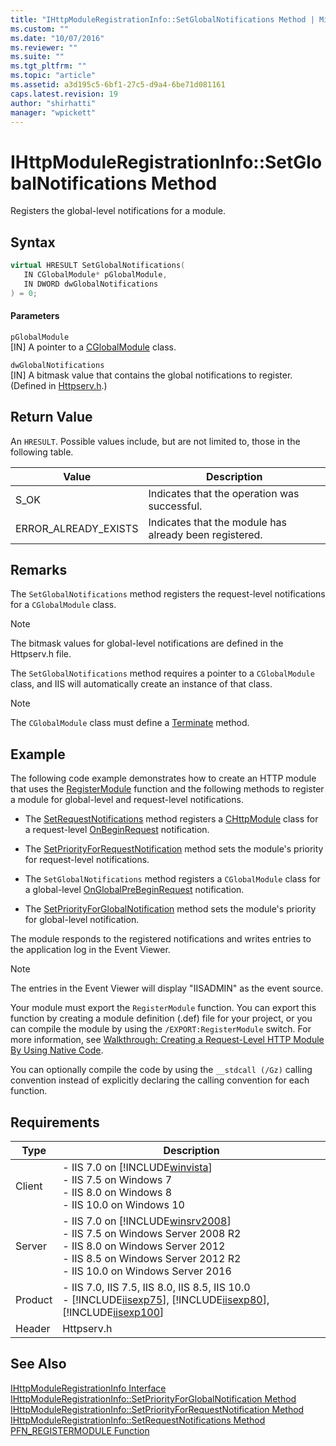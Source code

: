 ```yaml
---
title: "IHttpModuleRegistrationInfo::SetGlobalNotifications Method | Microsoft Docs"
ms.custom: ""
ms.date: "10/07/2016"
ms.reviewer: ""
ms.suite: ""
ms.tgt_pltfrm: ""
ms.topic: "article"
ms.assetid: a3d195c5-6bf1-27c5-d9a4-6be71d081161
caps.latest.revision: 19
author: "shirhatti"
manager: "wpickett"
---
```

# IHttpModuleRegistrationInfo::SetGlobalNotifications Method
Registers the global-level notifications for a module.  
  
## Syntax  
  
```cpp  
virtual HRESULT SetGlobalNotifications(  
   IN CGlobalModule* pGlobalModule,  
   IN DWORD dwGlobalNotifications  
) = 0;  
```  
  
#### Parameters  
 `pGlobalModule`  
 [IN] A pointer to a [CGlobalModule](../../web-development-reference\webdev-native-api-reference/cglobalmodule-class.md) class.  
  
 `dwGlobalNotifications`  
 [IN] A bitmask value that contains the global notifications to register. (Defined in [Httpserv.h](../../web-development-reference\webdev-native-api-reference/request-processing-constants.md).)  
  
## Return Value  
 An `HRESULT`. Possible values include, but are not limited to, those in the following table.  
  
|Value|Description|  
|-----------|-----------------|  
|S_OK|Indicates that the operation was successful.|  
|ERROR_ALREADY_EXISTS|Indicates that the module has already been registered.|  
  
## Remarks  
 The `SetGlobalNotifications` method registers the request-level notifications for a `CGlobalModule` class.  
  
> [!NOTE]
>  The bitmask values for global-level notifications are defined in the Httpserv.h file.  
  
 The `SetGlobalNotifications` method requires a pointer to a `CGlobalModule` class, and IIS will automatically create an instance of that class.  
  
> [!NOTE]
>  The `CGlobalModule` class must define a [Terminate](../../web-development-reference\webdev-native-api-reference/cglobalmodule-terminate-method.md) method.  
  
## Example  
 The following code example demonstrates how to create an HTTP module that uses the [RegisterModule](../../web-development-reference\webdev-native-api-reference/pfn-registermodule-function.md) function and the following methods to register a module for global-level and request-level notifications.  
  
-   The [SetRequestNotifications](../../web-development-reference\webdev-native-api-reference/ihttpmoduleregistrationinfo-setrequestnotifications-method.md) method registers a [CHttpModule](../../web-development-reference\webdev-native-api-reference/chttpmodule-class.md) class for a request-level [OnBeginRequest](../../web-development-reference\webdev-native-api-reference/chttpmodule-onbeginrequest-method.md) notification.  
  
-   The [SetPriorityForRequestNotification](../../web-development-reference\webdev-native-api-reference/ihttpmoduleregistrationinfo-setpriorityforrequestnotification-method.md) method sets the module's priority for request-level notifications.  
  
-   The `SetGlobalNotifications` method registers a `CGlobalModule` class for a global-level [OnGlobalPreBeginRequest](../../web-development-reference\webdev-native-api-reference/cglobalmodule-onglobalprebeginrequest-method.md) notification.  
  
-   The [SetPriorityForGlobalNotification](../../web-development-reference\webdev-native-api-reference/ihttpmoduleregistrationinfo-setpriorityforglobalnotification-method.md) method sets the module's priority for global-level notification.  
  
 The module responds to the registered notifications and writes entries to the application log in the Event Viewer.  
  
> [!NOTE]
>  The entries in the Event Viewer will display "IISADMIN" as the event source.  
  
<!-- TODO: review snippet reference  [!CODE [IHttpModuleRegistrationInfoSetGlobalNotifications#1](IHttpModuleRegistrationInfoSetGlobalNotifications#1)]  -->  
  
 Your module must export the `RegisterModule` function. You can export this function by creating a module definition (.def) file for your project, or you can compile the module by using the `/EXPORT:RegisterModule` switch. For more information, see [Walkthrough: Creating a Request-Level HTTP Module By Using Native Code](../../web-development-reference\native-code-development-overview\walkthrough-creating-a-request-level-http-module-by-using-native-code.md).  
  
 You can optionally compile the code by using the `__stdcall (/Gz)` calling convention instead of explicitly declaring the calling convention for each function.  
  
## Requirements  
  
|Type|Description|  
|----------|-----------------|  
|Client|-   IIS 7.0 on [!INCLUDE[winvista](../../wmi-provider/includes/winvista-md.md)]<br />-   IIS 7.5 on Windows 7<br />-   IIS 8.0 on Windows 8<br />-   IIS 10.0 on Windows 10|  
|Server|-   IIS 7.0 on [!INCLUDE[winsrv2008](../../wmi-provider/includes/winsrv2008-md.md)]<br />-   IIS 7.5 on Windows Server 2008 R2<br />-   IIS 8.0 on Windows Server 2012<br />-   IIS 8.5 on Windows Server 2012 R2<br />-   IIS 10.0 on Windows Server 2016|  
|Product|-   IIS 7.0, IIS 7.5, IIS 8.0, IIS 8.5, IIS 10.0<br />-   [!INCLUDE[iisexp75](../../web-development-reference/native-code-api-reference/includes/iisexp75-md.md)], [!INCLUDE[iisexp80](../../web-development-reference/native-code-api-reference/includes/iisexp80-md.md)], [!INCLUDE[iisexp100](../../web-development-reference/native-code-api-reference/includes/iisexp100-md.md)]|  
|Header|Httpserv.h|  
  
## See Also  
 [IHttpModuleRegistrationInfo Interface](../../web-development-reference\webdev-native-api-reference/ihttpmoduleregistrationinfo-interface.md)   
 [IHttpModuleRegistrationInfo::SetPriorityForGlobalNotification Method](../../web-development-reference\webdev-native-api-reference/ihttpmoduleregistrationinfo-setpriorityforglobalnotification-method.md)   
 [IHttpModuleRegistrationInfo::SetPriorityForRequestNotification Method](../../web-development-reference\webdev-native-api-reference/ihttpmoduleregistrationinfo-setpriorityforrequestnotification-method.md)   
 [IHttpModuleRegistrationInfo::SetRequestNotifications Method](../../web-development-reference\webdev-native-api-reference/ihttpmoduleregistrationinfo-setrequestnotifications-method.md)   
 [PFN_REGISTERMODULE Function](../../web-development-reference\webdev-native-api-reference/pfn-registermodule-function.md)